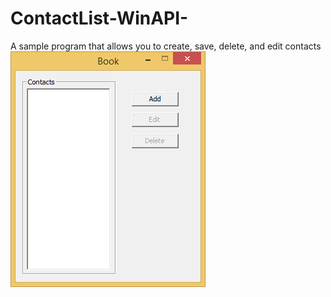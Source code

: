 # ContactList-WinAPI-
A sample program that allows you to create, save, delete, and edit contacts
<br>
![](image.png)
